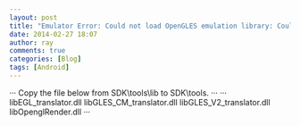 ```yaml
---
layout: post
title: "Emulator Error: Could not load OpenGLES emulation library: Could not load DLL!"
date: 2014-02-27 18:07
author: ray
comments: true
categories: [Blog]
tags: [Android]
---
```


···
Copy the file below from SDK\tools\lib to SDK\tools.
···
···
libEGL_translator.dll
libGLES_CM_translator.dll
libGLES_V2_translator.dll
libOpenglRender.dll
···